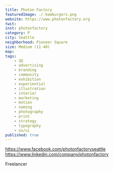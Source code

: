 ```yaml
---
title: Photon Factory
featuredImage: ./-hamburgers.png
website: https://www.photonfactory.org
twit: 
inst: photonfactory
category: P
city: Seattle
neighborhood: Pioneer Square
size: Medium (11-40)
map: 
tags:
    - 3D
    - advertising
    - branding
    - community
    - exhibition
    - experiential
    - illustration
    - interior
    - marketing
    - motion
    - naming
    - photography
    - print
    - strategy
    - typography
    - ux/ui
published: true
---
```


https://www.facebook.com/photonfactoryseattle
https://www.linkedin.com/company/photonfactory

Freelancer